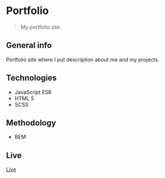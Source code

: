 # Portfolio

> My portfolio site.

## General info

Portfolio site where I put description about me and my projects.

## Technologies

-  JavaScript ES6
-  HTML 5
-  SCSS

## Methodology

-  BEM

## Live

[Live](https://noxtirion.github.io/Portfolio/#start)
